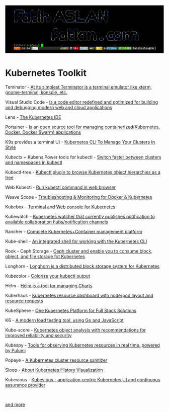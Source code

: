 # ![](bh.png)

# Kubernetes Toolkit


Teminator - [At its simplest Terminator is a terminal emulator like xterm, gnome-terminal, konsole, etc.](https://terminator-gtk3.readthedocs.io/en/latest/) <br>

Visual Studio Code - [Is a code editor redefined and optimized for building and debugging modern web and cloud applications](https://code.visualstudio.com/download) <br>

Lens - [The Kubernetes IDE](https://github.com/lensapp/lens) <br>

Portainer - [Is an open source tool for managing containerized(Kubernetes, Docker, Docker Swarm) applications](https://github.com/portainer/k8s) <br>

K9s provides a terminal UI - [Kubernetes CLI To Manage Your Clusters In Style](https://github.com/derailed/k9s) <br>

Kubectx + Kubens Power tools for kubectl - [Switch faster between clusters and namespaces in kubectl](https://github.com/ahmetb/kubectx) <br>

Kubectl-tree - [Kubectl plugin to browse Kubernetes object hierarchies as a tree](https://github.com/ahmetb/kubectl-tree) <br>

Web Kubectl - [Run kubectl command in web browser](https://github.com/KubeOperator/webkubectl) <br>

Weave Scope - [Troubleshooting & Monitoring for Docker & Kubernetes](https://github.com/weaveworks/scope) <br>

Kubebox - [Terminal and Web console for Kubernetes](https://github.com/astefanutti/kubebox) <br>

Kubewatch - [Kubernetes watcher that currently publishes notification to available collaboration hubs/notification channels](https://github.com/bitnami-labs/kubewatch) <br>

Rancher - [Complete Kubernetes+Container management platform](https://github.com/rancher/rancher) <br>

Kube-shell - [An integrated shell for working with the Kubernetes CLI](https://github.com/cloudnativelabs/kube-shell) <br>

Rook - Ceph Storage - [Ceph cluster and enable you to consume block, object, and file storage fot Kubernetes](https://rook.io/docs/rook/v1.5/ceph-quickstart.html) <br>

Longhorn - [Longhorn is a distributed block storage system for Kubernetes](https://github.com/longhorn/longhorn) <br>

Kubecolor - [Colorize your kubectl output](https://github.com/dty1er/kubecolor) <br>

Helm - [Helm is a tool for managing Charts](https://github.com/helm/helm) <br>

Kuberhaus - [Kubernetes resource dashboard with node/pod layout and resource requests](https://github.com/stevelacy/kuberhaus) <br>

KubeSphere - [One Kubernetes Platform for Full Stack Solutions](https://kubesphere.io/) <br>

K6 - [A modern load testing tool, using Go and JavaScript](https://github.com/k6io/k6) <br>

Kube-score - [Kubernetes object analysis with recommendations for improved reliability and security](https://github.com/zegl/kube-score) <br>

Kubespy - [Tools for observing Kubernetes resources in real time, powered by Pulumi](https://github.com/pulumi/kubespy) <br>

Popeye - [A Kubernetes cluster resource sanitizer](https://github.com/derailed/popeye) <br>

Sloop - [About Kubernetes History Visualization](https://github.com/salesforce/sloop) <br>

Kubevious - [Kubevious - application centric Kubernetes UI and continuous assurance provider](https://github.com/kubevious/kubevious) <br>


<br>

[and more](https://collabnix.github.io/kubetools/)
